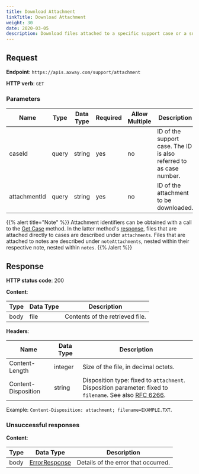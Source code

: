 ```yaml
---
title: Download Attachment
linkTitle: Download Attachment
weight: 30
date: 2020-03-05
description: Download files attached to a specific support case or a support case note.
---
```


## Request

**Endpoint**: `https://apis.axway.com/support/attachment`

**HTTP verb**: `GET`

### Parameters

| Name         | Type  | Data Type | Required | Allow Multiple | Description |
| -------------|-------|-----------|----------|----------------|-------------|
| caseId       | query | string    |      yes |             no | ID of the support case. The ID is also referred to as case number. |
| attachmentId | query | string    |      yes |             no | ID of the attachment to be downloaded. |

{{% alert title="Note" %}}
Attachment identifiers can be obtained with a call to the [Get Case](../get_case) method. In the latter method's [response](../../formats/get_case_res#case), files that are attached directly to cases are described under `attachments`. Files that are attached to notes are described under  `noteAttachments`, nested within their respective note, nested within `notes`.
{{% /alert %}}

## Response

**HTTP status code**: 200

**Content**:

| Type | Data Type | Description |
|------|-----------|-------------|
| body | file      | Contents of the retrieved file. |

**Headers**:

| Name                | Data Type | Description |
|---------------------|-----------|-------------|
| Content-Length      | integer   | Size of the file, in decimal octets. |
| Content-Disposition | string    | Disposition type: fixed to `attachment`. Disposition parameter: fixed to `filename`. See also [RFC 6266](https://tools.ietf.org/html/rfc6266). |

Example: `Content-Disposition: attachment; filename=EXAMPLE.TXT`.

### Unsuccessful responses

**Content**:

| Type | Data Type                                     | Description |
|------|-----------------------------------------------|-------------|
| body | [ErrorResponse](../../formats/error_response) | Details of the error that occurred. |
